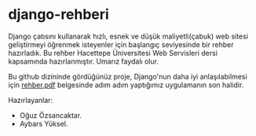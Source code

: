 # django-rehberi

Django çatısını kullanarak hızlı, esnek ve düşük maliyetli(çabuk) web sitesi geliştirmeyi öğrenmek isteyenler için başlangıç seviyesinde bir rehber hazırladık. Bu rehber Hacettepe Üniversitesi Web Servisleri dersi kapsamında hazırlanmıştır. Umarız faydalı olur. 

Bu github dizininde gördüğünüz proje, Django'nun daha iyi anlaşılabilmesi için [rehber.pdf](https://github.com/rhycrea/django-rehberi/blob/master/rehber.pdf) belgesinde adım adım yaptığımız uygulamanın son halidir.

Hazırlayanlar:
- Oğuz Özsancaktar.
- Aybars Yüksel.

[arbitrary case-insensitive reference text]: https://www.mozilla.org
[1]: http://slashdot.org
[link text itself]: http://www.reddit.com
